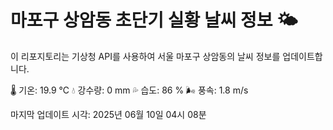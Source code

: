 
# 마포구 상암동 초단기 실황 날씨 정보 🌤️

이 리포지토리는 기상청 API를 사용하여 서울 마포구 상암동의 날씨 정보를 업데이트합니다. 

🌡️ 기온: 19.9 ℃
💧 강수량: 0 mm
💦 습도: 86 %
🌬️ 풍속: 1.8 m/s

마지막 업데이트 시각: 2025년 06월 10일 04시 08분    
